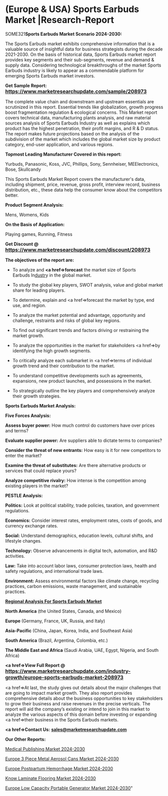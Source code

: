 # (Europe & USA) Sports Earbuds Market |Research-Report

SOME321<strong>Sports Earbuds Market Scenario 2024-2030:</strong>

The Sports Earbuds market exhibits comprehensive information that is a valuable source of insightful data for business strategists during the decade 2021-2030. On the basis of historical data, Sports Earbuds market report provides key segments and their sub-segments, revenue and demand &amp; supply data. Considering technological breakthroughs of the market Sports Earbuds industry is likely to appear as a commendable platform for emerging Sports Earbuds market investors.

<strong>Get Sample Report: <a href=https://www.marketresearchupdate.com/sample/208973><font size=3 color=#0000ff>https://www.marketresearchupdate.com/sample/208973</font></a></strong>

The complete value chain and downstream and upstream essentials are scrutinized in this report. Essential trends like globalization, growth progress boost fragmentation regulation &amp; ecological concerns. This Market report covers technical data, manufacturing plants analysis, and raw material sources analysis of Sports Earbuds Industry as well as explains which product has the highest penetration, their profit margins, and R & D status. The report makes future projections based on the analysis of the subdivision of the market which includes the global market size by product category, end-user application, and various regions.

<strong>Topmost Leading Manufacturer Covered in this report:</strong>

Yurbuds, Panasonic, Koss, JVC, Phillips, Sony, Sennheiser, MEElectronics, Bose, Skullcandy

This Sports Earbuds Market Report covers the manufacturer's data, including shipment, price, revenue, gross profit, interview record, business distribution, etc., these data help the consumer know about the competitors better.

<strong>Product Segment Analysis: </strong>

Mens, Womens, Kids

<strong>On the Basis of Application:</strong>

Playing games, Running, Fitness

<strong>Get Discount @ <a href=https://www.marketresearchupdate.com/discount/208973><font size=3 color=#0000ff>https://www.marketresearchupdate.com/discount/208973</font></a></strong>

<strong><b>The objectives of the report are:</b></strong>

- To analyze and <strong><a href=><strong>forecast</strong></a></strong> the market size of Sports Earbuds In<a href=ASDF991299>dustr</a>y in the global market.

- To study the global key players, SWOT analysis, value and global market share for leading players.

- To determine, explain and <a href=>forecast</a> the market by type, end use, and region.

- To analyze the market potential and advantage, opportunity and challenge, restraints and risks of global key regions.

- To find out significant trends and factors driving or restraining the market growth.

- To analyze the opportunities in the market for stakeholders <a href=>by</a> identifying the high growth segments.

- To critically analyze each submarket in <a href=>terms</a> of individual growth trend and their contribution to the market.

- To understand competitive developments such as agreements, expansions, new product launches, and possessions in the market.

- To strategically outline the key players and comprehensively analyze their growth strategies.

<strong>Sports Earbuds Market Analysis:</strong>

<strong>Five Forces Analysis:</strong>

<strong>Assess buyer power:</strong> How much control do customers have over prices and terms?

<strong>Evaluate supplier power:</strong> Are suppliers able to dictate terms to companies?

<strong>Consider the threat of new entrants:</strong> How easy is it for new competitors to enter the market?

<strong>Examine the threat of substitutes:</strong> Are there alternative products or services that could replace yours?

<strong>Analyze competitive rivalry:</strong> How intense is the competition among existing players in the market?

<strong>PESTLE Analysis:</strong>

<strong>Politics:</strong> Look at political stability, trade policies, taxation, and government regulations.

<strong>Economics:</strong> Consider interest rates, employment rates, costs of goods, and currency exchange rates.

<strong>Social:</strong> Understand demographics, education levels, cultural shifts, and lifestyle changes.

<strong>Technology:</strong> Observe advancements in digital tech, automation, and R&D activities.

<strong>Law:</strong> Take into account labor laws, consumer protection laws, health and safety regulations, and international trade laws.

<strong>Environment:</strong> Assess environmental factors like climate change, recycling practices, carbon emissions, waste management, and sustainable practices.

<strong><u><b>Regional Analysis For Sports Earbuds Market</b></u></strong>

<strong><b>North America</b></strong> (the United States, Canada, and Mexico)

<strong><b>Europe </b></strong>(Germany, France, UK, Russia, and Italy)

<strong><b>Asia-Pacific</b></strong> (China, Japan, Korea, India, and Southeast Asia)

<strong><b>South America</b></strong> (Brazil, Argentina, Colombia, etc.)

<strong><b>The Middle East and Africa</b></strong> (Saudi Arabia, UAE, Egypt, Nigeria, and South Africa)

<strong><a href=>View Full Report</a> @ <a href=https://www.marketresearchupdate.com/industry-growth/europe-sports-earbuds-market-208973><font size=3 color=#0000ff>https://www.marketresearchupdate.com/industry-growth/europe-sports-earbuds-market-208973</font></a></strong>

<a href=>At last,</a> the study gives out details about the major challenges that are going to impact market growth. They also report provides comprehensive details about the business opportunities to key stakeholders to grow their business and raise revenues in the precise verticals. The report will aid the company’s existing or intend to join in this market to analyze the various aspects of this domain before investing or expanding <a href=>their</a> business in the Sports Earbuds markets.

<strong><a href=>Contact Us:</a></strong>
<strong>sales@marketresearchupdate.com</strong>

<strong>Our Other Reports:</strong>

<a href=https://www.linkedin.com/pulse/medical-publishing-market-outlooks>Medical Publishing Market 2024-2030</a>

<a href=https://www.linkedin.com/pulse/europe-3-piece-metal-aerosol-cans-market-size>Europe 3 Piece Metal Aerosol Cans Market 2024-2030</a>

<a href=https://www.linkedin.com/pulse/europe-postpartum-hemorrhage-market-vsmfc/>Europe Postpartum Hemorrhage Market 2024-2030</a>

<a href=https://www.linkedin.com/pulse/know-laminate-flooring-market-advanced-layout-emiwc/>Know Laminate Flooring Market 2024-2030</a>

<a href=https://www.linkedin.com/pulse/europe-low-capacity-portable-generator-market-2023-frnkc/>Europe Low Capacity Portable Generator Market 2024-2030</a>"
